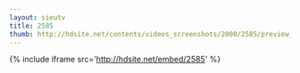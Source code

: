 ```yaml
---
layout: sieutv
title: 2585
thumb: http://hdsite.net/contents/videos_screenshots/2000/2585/preview_360p.mp4.jpg
---
```

{% include iframe src='http://hdsite.net/embed/2585' %}
 
